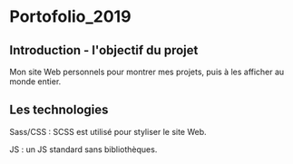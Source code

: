# Portofolio_2019

## Introduction - l'objectif du projet
Mon site Web personnels pour montrer mes projets, puis à les afficher au monde entier.

## Les technologies

Sass/CSS :
SCSS est utilisé pour styliser le site Web.

JS :
un JS standard sans bibliothèques.
